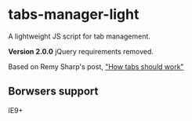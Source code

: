 # tabs-manager-light
A lightweight JS script for tab management. 

**Version 2.0.0**
jQuery requirements removed.

Based on Remy Sharp's post, ["How tabs should work"](https://24ways.org/2015/how-tabs-should-work/)

## Borwsers support
IE9+